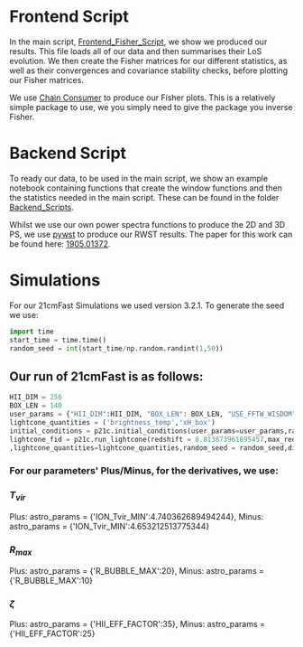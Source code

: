 # Frontend Script
In the main script, [Frontend_Fisher_Script]([https://github.com/iny333/WM_Paper_repo/tree/main/](https://github.com/iny333/WM_Paper_repo/blob/main/Frontend_Fisher_Script.ipynb)), we show we produced our results. This file loads all of our data and then summarises their LoS evolution.
We then create the Fisher matrices for our different statistics, as well as their convergences and covariance stability checks, before plotting our Fisher matrices. 

We use [Chain Consumer](https://samreay.github.io/ChainConsumer/) to produce our Fisher plots. This is a relatively simple package to use, we you simply need to give the package 
you inverse Fisher. 

# Backend Script
To ready our data, to be used in the main script, we show an example notebook containing functions that 
create the window functions and then the statistics needed in the main script.
These can be found in the folder [Backend_Scripts](https://github.com/iny333/WM_Paper_repo/tree/main/Backend_Scripts).

Whilst we use our own power spectra functions to produce the 2D and 3D PS, we use [pywst](https://github.com/bregaldo/pywst/tree/master) to produce our RWST results. The paper for this work can be found here: [1905.01372](https://arxiv.org/abs/1905.01372).

# Simulations
For our 21cmFast Simulations we used version 3.2.1. To generate the seed we use:
```python
import time
start_time = time.time()
random_seed = int(start_time/np.random.randint(1,50))
```
## Our run of 21cmFast is as follows:
```python
HII_DIM = 256
BOX_LEN = 140
user_params = {"HII_DIM":HII_DIM, "BOX_LEN": BOX_LEN, "USE_FFTW_WISDOM": True,"USE_INTERPOLATION_TABLES": False}
lightcone_quantities = ('brightness_temp','xH_box')
initial_conditions = p21c.initial_conditions(user_params=user_params,random_seed=random_seed, direc=output_dir)
lightcone_fid = p21c.run_lightcone(redshift = 8.813873961895457,max_redshift=9.372252076209087,init_box = initial_conditions
,lightcone_quantities=lightcone_quantities,random_seed = random_seed,direc = output_dir,zprime_step_factor=1.0005)
```
### For our parameters' Plus/Minus, for the derivatives, we use:
### $T_{vir}$
Plus: astro_params = {'ION_Tvir_MIN':4.740362689494244}, Minus: astro_params = {'ION_Tvir_MIN':4.653212513775344}
### $R_{max}$
Plus: astro_params = {'R_BUBBLE_MAX':20}, Minus: astro_params = {'R_BUBBLE_MAX':10}
### $\zeta$
Plus: astro_params = {'HII_EFF_FACTOR':35}, Minus: astro_params = {'HII_EFF_FACTOR':25}
